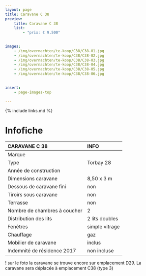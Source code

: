 ```yaml
---
layout: page
title: Caravane C 38
preview: 
    title: Caravane C 38
    list:
        - "prix: € 9.500"
        
        
images:
    - /img/overnachten/te-koop/C38/C38-01.jpg
    - /img/overnachten/te-koop/C38/C38-02.jpg
    - /img/overnachten/te-koop/C38/C38-03.jpg
    - /img/overnachten/te-koop/C38/C38-04.jpg
    - /img/overnachten/te-koop/C38/C38-05.jpg
    - /img/overnachten/te-koop/C38/C38-06.jpg
    
    
insert:
    - page-images-top
    
---
```


{% include links.md %}



# Infofiche 

CARAVANE C 38               | INFO        | 
:---------------------------|:------------|
Marque                      |
Type                        |Torbay 28
Année de construction       |
Dimensions caravane         |8,50 x 3 m
Dessous de caravane fini    |non
Tiroirs sous caravane       |non
Terrasse                    |non
Nombre de chambres à coucher|2
Distribution des lits       |2 lits doubles
Fenêtres                    |simple vitrage
Chauffage                   |gaz
Mobilier de caravane        |inclus
Indemnité de résidence 2017 |non incluse

! sur le foto la caravane se trouve encore sur emplacement D29. La caravane sera déplacée à emplacement C38 (type 3)